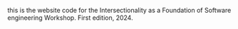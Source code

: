 this is the website code for the Intersectionality as a Foundation of Software engineering Workshop. First edition, 2024. 
